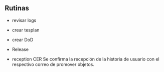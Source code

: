 ## Rutinas
- revisar logs
- crear tesplan
- crear DoD

- Release
- reception CER
    Se confirma la recepción de la historia de usuario con el respectivo correo de promover objetos.